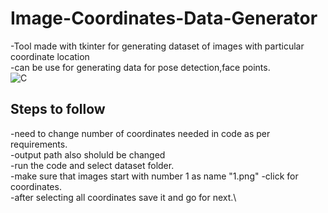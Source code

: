 # Image-Coordinates-Data-Generator
-Tool made with tkinter for generating dataset of images with particular coordinate location \
-can be use for generating data for pose detection,face points.\
![C](https://user-images.githubusercontent.com/43111492/85135686-1eb2ef80-b25c-11ea-902e-abe22c61915d.PNG)
## Steps to follow
-need to change number of coordinates needed in code as per requirements.\
-output path also sholuld be changed\
-run the code and select dataset folder.\
-make sure that images start with number 1 as name "1.png"
-click for coordinates.\
-after selecting all coordinates save it and go for next.\
